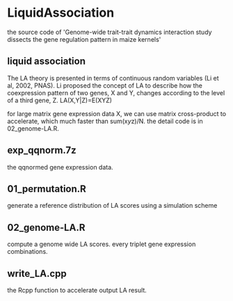 # LiquidAssociation

 the source code of 'Genome-wide trait-trait dynamics interaction study dissects the gene regulation pattern in maize kernels'

## liquid association

The LA theory is presented in terms of continuous random variables (Li et al, 2002, PNAS). Li proposed the concept of LA to describe how the coexpression pattern of two genes, X and Y, changes according to the level of a third gene, Z.
  LA(X,Y|Z)=E(XYZ)

for large matrix gene expression data X, we can use matrix cross-product to accelerate, which much faster than sum(x*y*z)/N.
the detail code is in 02_genome-LA.R.

## exp_qqnorm.7z
the qqnormed gene expression data. 

## 01_permutation.R
generate a reference distribution of LA scores using a simulation scheme

## 02_genome-LA.R
compute a genome wide LA scores. every triplet gene expression combinations. 

## write_LA.cpp
the Rcpp function to accelerate output LA result.






